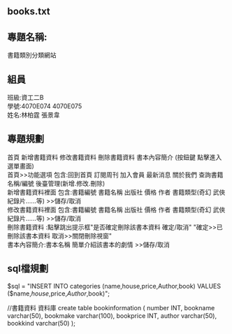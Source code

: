 ## books.txt


## 專題名稱:
書籍類別分類網站  

## 組員
班級:資工二B  
學號:4070E074 4070E075  
姓名:林柏霆   張景韋  

## 專題規劃
首頁 新增書籍資料 修改書籍資料 刪除書籍資料 書本內容簡介 (按鈕鍵 點擊進入選單畫面)  
首頁>>功能選項 包含:回到首頁 訂閱周刊 加入會員 最新消息 關於我們 查詢書籍名稱/編號 後臺管理(新增.修改.刪除)   
新增書籍資料裡面 包含:書籍編號 書籍名稱 出版社 價格 作者 書籍類型(奇幻 武俠 紀錄片......等) >>儲存/取消  
修改書籍資料裡面 包含:書籍編號 書籍名稱 出版社 價格 作者 書籍類型(奇幻 武俠 紀錄片......等) >>儲存/取消  
刪除書籍資料 :點擊跳出提示框"是否確定刪除該書本資料 確定/取消" "確定>>已刪除該書本資料 取消>>關閉刪除視窗"  
書本內容簡介:書本名稱 簡單介紹該書本的劇情 >>儲存/取消   

## sql檔規劃
$sql = "INSERT INTO categories (name,house,price,Author,book) VALUES ($name,$house,$price,$Author,$book)"; 

//書籍資料 資料庫
create table bookinformation (
number INT,
bookname varchar(50),
bookmake varchar(100),
bookprice INT,
author varchar(50),
bookkind varchar(50)
);

